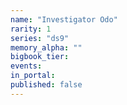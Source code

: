 ```yaml
---
name: "Investigator Odo"
rarity: 1
series: "ds9"
memory_alpha: ""
bigbook_tier:
events:
in_portal:
published: false
---
```

